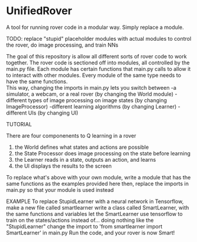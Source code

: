 # UnifiedRover
A tool for running rover code in a modular way.  Simply replace a module.

TODO: replace "stupid" placeholder modules with actual modules to control the rover, do image processing, and train NNs

The goal of this repository is allow all different sorts of rover code to work together.
The rover code is sectioned off into modules, all controlled by the main.py file.
Each module has certain functions that main.py calls to allow it to interact with other modules.
Every module of the same type needs to have the same functions.  
This way, changing the imports in main.py lets you switch between 
  -a simulator, a webcam, or a real rover (by changing the World module)
  -different types of image processing on image states (by changing ImageProcessor)
  -different learning algorithms (by changing Learner)
  -different UIs (by changing UI)

TUTORIAL

There are four componenents to Q learning in a rover
1. the World defines what states and actions are possible
2. the State Processor does image processing on the state before learning
3. the Learner reads in a state, outputs an action, and learns
4. the UI displays the results to the screen

To replace what's above with your own module,
write a module that has the same functions as the examples provided here
then, replace the imports in main.py so that your module is used instead

EXAMPLE
To replace StupidLearner with a neural network in Tensorflow,
make a new file called smartlearner
write a class called SmartLearner, with the same functions and variables
let the SmartLearner use tensorflow to train on the states/actions instead of... doing nothing like the "StupidLearner"
change the import to 'from smartlearner import SmartLearner' in main.py
Run the code, and your rover is now Smart!
